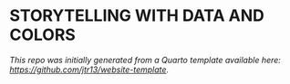 # STORYTELLING WITH DATA AND COLORS



*This repo was initially generated from a Quarto template available here: https://github.com/jtr13/website-template.*


